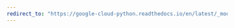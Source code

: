 ```yaml
---
redirect_to: "https://google-cloud-python.readthedocs.io/en/latest/_modules/google/cloud/spanner_v1/client.html"
---
```

